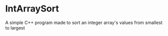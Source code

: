 # IntArraySort
A simple C++ program made to sort an integer array's values from smallest to largest
